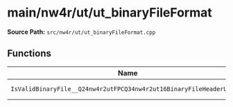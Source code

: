 # main/nw4r/ut/ut_binaryFileFormat

**Source Path:** `src/nw4r/ut/ut_binaryFileFormat.cpp`

## Functions

| Name | Address | Match % |
|------|---------|---------|
| `IsValidBinaryFile__Q24nw4r2utFPCQ34nw4r2ut16BinaryFileHeaderUlUsUs` | `0x800071C8` | :white_check_mark: (100.0%) |